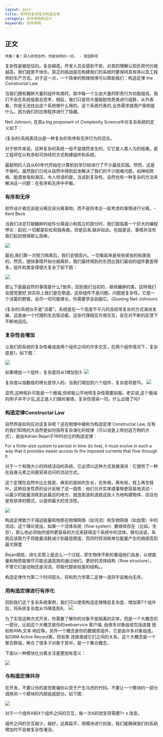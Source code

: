 ```yaml
---
layout: post
title: 软件的复杂性与构造定律
category: 软件架构和设计
keywords: 软件架构
---
```


## 正文

	快看！看！深入研究自然，你就会明白一切。 - 爱因斯坦

复杂性是被低估的。复杂越高，开发人员会感到不安。对其的理解认知负荷代价就越高，我们就更不快乐。真正的挑战是在构建我们的系统时要保持其有序以及工程师的生产方式。对于这一点，一个简单的物理规律可以帮助我们：构造定律 the Constructal Law.

当我们拥有臃肿大量的组件和类时，其中每一个又由大量的职责行为功能组成，我们不会在系统层面去思考，相反，我们只是将大量脂肪性质类进行组群，从外表看，你是无法找出这个系统做什么用的，这个系统代表的,业务需求或用户案例是什么。因为我们的应用程序进行了隐藏。

Neil Johnson, 在其a big proponent of Complexity Science中对复杂系统的定义如下：

(复杂的)系统表现出是一种复杂的有序和无序行为的混合。 

对于软件来说，这种复杂的系统一般不是偶然发生的，它它是人类人为的结果。是工程师在以有序和可持续的方式构建组件和系统。　　　　 

最聪明的人自从60年代开始在计算机科学已经进行了不少最佳实践。然而，这是不够的。虽然我们已经从自然中得到启发解决了我们的不少困难问题，如神经网络、能源发电和液压。令人惊讶的是，当谈到复杂性，自然也有一种复杂的方法来解决这一问题：在有序和无序中平衡。

 

### 有序和无序
软件设计者应该是分离应该分离事物，而不是将本应一起考虑的事情进行分离。-Kent Beck

当我们决定打破臃肿的组件分离成小和孤立的部分时，我们面临着一个巨大的编程悖论：起初,一切都是彩虹和独角兽。但是后来,缺非如此。也就是说，事情并没有我们起初想得那么简单。

![](/images/many-objects-1.png)

最初,我们第一次努力隔离后，我们会很高兴。一切看起来是有些紧张的和美丽的。然而，很快事情开始分崩离析，我们最终得到的东西比我们最初的组件要差得多。组件和类变得很大复杂了如下图：

![](/images/many-objects-2.png)

那么下面最自然的事情是什么?放弃，回到我们当初的，继续臃肿的类。这样我们会感觉更好,但实际上我们是在倒退。这些组件不是问题。问题是复杂性，它是一个活着的野兽，会尽一切可能增长，你需要学会驯服它。(Quoting Neil Johnson)

(复杂的)系统似乎是"活着"。系统是在一个高度不平凡的且经常复杂的方式演进发展，这是由一个代理的生态驱动着，这些代理相互作用交互，且在对不断的反馈下不断地适应。

### 复杂性会增加 
让我们将系统的复杂性看成是两个组件之间的许多交互，在两个组件情况下，复杂度是1，如下图：

![](/images/many-objects-3.png)


如果增加一个组件，复杂度将从1增加到3:
![](/images/many-objects-4.png)


复杂度以指数级的增长是惊人的，当我们增加到六个组件，复杂度将是15。
![](/images/many-objects-5.png)



显然,这种拓扑可能是一个极端,但却能公平地明复杂性需要驯服。老实说,这个极端的例子并不少见,这正是人们做的事情，复杂性感染一切。什么出错了吗?

### 构造定律Constructal Law
自然界是如何应对这复杂呢？这在物理中被称为构造定律 Constructal Law, 仅有的我们知晓的大自然是如何指导复杂演化的规律（可以说是上帝创造万物的方式），是由Adrian Bejan于1995创立的构造定律：

For a finite-size system to persist in time (to live), it must evolve in such a way that it provides easier access to the imposed currents that flow through it.

对于一个有限大小的持续活动的系统，它必须以这种方式发展演进：它提供了一种在自身元素之间更容易访问的流动方式。

这个定理在自然中比比皆是，典型的是树的生长，先有根，再有枝，枝上再生枝叶。这种自发性质的设计反映了这一趋势：他们允许实体或事物更容易地流动 - 以最少的能量消耗到达最远的地方，就连街道和道路这些人为地构建物体，往往也是有排序的模式，以提供最大的灵活性。

![](/images/constructal-law-1.png)

构造定律致力于描述能量和物质在物理网络（如河流）和生物网络（如血管）中的流动，这个理论提出，如果一个流体系统（flow system）要继续存在（比如，生存），那么他必须始终提供更容易的方式来获得这个系统中的流体。换句话说，系统应该致力于将能量消耗减少到最低限度，而同时将消耗单位能量产生的熵提高到最大限度

Bejan相信，进化实质上是这么一个过程，即生物体不断的重组他们自身，以使能量和物质能够尽可能迅速高效的通过他们。更好的流体结构（flow structure），不管它们是动物还是河流，将取代那些较差的结构。。

构造定律作为第二个时间箭头，将和热力学第二定律一道将宇宙推向无序。

 

### 用构造定律进行有序化 
回到我们这个复杂系统案例，我们可以使用构造定律降低复杂度，增加第7个组件后，将系统复杂度从15降低到8。
![](/images/constructal-law-2.png)


为了实现这种方式开发，你需要了解你的对象不是隔离的实体，而是一个大概念的一部分，比如这个大概念是你的webservice 客户端, 由很多对象组成包括连接 授权和XML文本 响应等。另外一个概念是你的数据库组件，它是由许多对象组成，如ORM Active Record类，校验类 连接类或它们之间的关系，这个大概念是一个聚合群组，聚合了很多子对象于其中，是一个集合概念。

下面以一种模块化分离关注是更加有意义：


![](/images/constructal-law-3.png)
 

### 与构造定律共存
在开发，不要让你的直觉欺骗你以至于产生马虎的代码。不要让一个模块的一部分调用另一个模块的内部组成部分。如下图：

 
![](/images/constructal-law-4.png)
 

对于一个组件A和X个组件之间的交互，每一次A的改变将需要1+ x 改变。

组件之间的交互越少，越好，远离扁平，用模块进行封装，我们能确保我们的系统增加时不会被复杂性淹没。
